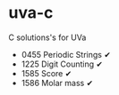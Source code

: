 # uva-c
C solutions's for UVa

- 0455 Periodic Strings ✔
- 1225 Digit Counting ✔
- 1585 Score ✔
- 1586 Molar mass ✔

